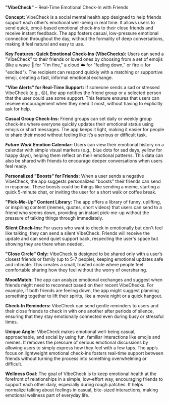 **"VibeCheck"** – Real-Time Emotional Check-In with Friends

**Concept:**
VibeCheck is a social mental health app designed to help friends support each other’s emotional well-being in real time. It allows users to send quick, emoji-based emotional check-ins to their close friends and receive instant feedback. The app fosters casual, low-pressure emotional connection throughout the day, without the formality of deep conversations, making it feel natural and easy to use.

**Key Features:**
**Quick Emotional Check-Ins (VibeChecks):**
Users can send a "VibeCheck" to their friends or loved ones by choosing from a set of emojis (like a wave 🌊 for "I'm fine," a cloud ☁️ for "feeling down," or fire 🔥 for "excited"). The recipient can respond quickly with a matching or supportive emoji, creating a fast, informal emotional exchange.

**"Vibe Alerts" for Real-Time Support:**
If someone sends a sad or stressed VibeCheck (e.g., 😔), the app notifies the friend group or a selected person that the user could use some support. This feature ensures that users can receive encouragement when they need it most, without having to explicitly ask for help.

**Casual Group Check-Ins:**
Friend groups can set daily or weekly group check-ins where everyone quickly updates their emotional status using emojis or short messages. The app keeps it light, making it easier for people to share their mood without feeling like it’s a serious or difficult task.

***Future Work***
**Emotion Calendar:**
Users can view their emotional history on a calendar with simple visual markers (e.g., blue dots for sad days, yellow for happy days), helping them reflect on their emotional patterns. This data can also be shared with friends to encourage deeper conversations when users feel ready.

**Personalized "Boosts" for Friends:**
When a user sends a negative VibeCheck, the app suggests personalized "boosts" their friends can send in response. These boosts could be things like sending a meme, starting a quick 5-minute chat, or inviting the user for a short walk or coffee break.

**"Pick-Me-Up" Content Library:**
The app offers a library of funny, uplifting, or inspiring content (memes, quotes, short videos) that users can send to a friend who seems down, providing an instant pick-me-up without the pressure of talking things through immediately.

**Silent Check-Ins:**
For users who want to check in emotionally but don't feel like talking, they can send a silent VibeCheck. Friends will receive the update and can send quiet support back, respecting the user's space but showing they are there when needed.

**"Close Circle" Only:**
VibeCheck is designed to be shared only with a user’s closest friends or family (up to 5-7 people), keeping emotional updates safe and intimate. This creates a small, trusted circle where people feel comfortable sharing how they feel without the worry of oversharing.

**MoodMatch:**
The app can analyze emotional exchanges and suggest when friends might need to reconnect based on their recent VibeChecks. For example, if both friends are feeling down, the app might suggest planning something together to lift their spirits, like a movie night or a quick hangout.

**Check-In Reminders:**
VibeCheck can send gentle reminders to users and their close friends to check in with one another after periods of silence, ensuring that they stay emotionally connected even during busy or stressful times.

**Unique Angle:**
VibeCheck makes emotional well-being casual, approachable, and social by using fun, familiar interactions like emojis and memes. It removes the pressure of serious emotional discussions by allowing users to simply express how they feel with a few taps. The app’s focus on lightweight emotional check-ins fosters real-time support between friends without turning the process into something overwhelming or difficult.

**Wellness Goal:**
The goal of VibeCheck is to keep emotional health at the forefront of relationships in a simple, low-effort way, encouraging friends to support each other daily, especially during rough patches. It helps normalize talking about feelings in casual, bite-sized interactions, making emotional wellness part of everyday life.

